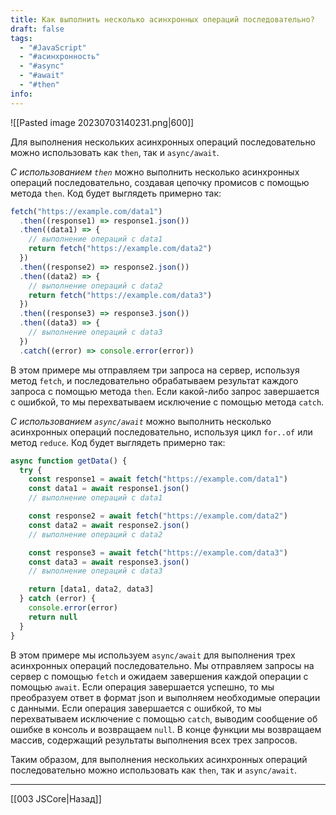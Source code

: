 ```yaml
---
title: Как выполнить несколько асинхронных операций последовательно?
draft: false
tags:
  - "#JavaScript"
  - "#асинхронность"
  - "#async"
  - "#await"
  - "#then"
info:
---
```

![[Pasted image 20230703140231.png|600]]

Для выполнения нескольких асинхронных операций последовательно можно использовать как `then`, так и `async/await`.

*С использованием `then`* можно выполнить несколько асинхронных операций последовательно, создавая цепочку промисов с помощью метода `then`. Код будет выглядеть примерно так:

```javascript
fetch("https://example.com/data1")
  .then((response1) => response1.json())
  .then((data1) => {
    // выполнение операций с data1
    return fetch("https://example.com/data2")
  })
  .then((response2) => response2.json())
  .then((data2) => {
    // выполнение операций с data2
    return fetch("https://example.com/data3")
  })
  .then((response3) => response3.json())
  .then((data3) => {
    // выполнение операций с data3
  })
  .catch((error) => console.error(error))
```

В этом примере мы отправляем три запроса на сервер, используя метод `fetch`, и последовательно обрабатываем результат каждого запроса с помощью метода `then`. Если какой-либо запрос завершается с ошибкой, то мы перехватываем исключение с помощью метода `catch`.

*С использованием `async/await`* можно выполнить несколько асинхронных операций последовательно, используя цикл `for..of` или метод `reduce`. Код будет выглядеть примерно так:

```javascript
async function getData() {
  try {
    const response1 = await fetch("https://example.com/data1")
    const data1 = await response1.json()
    // выполнение операций с data1

    const response2 = await fetch("https://example.com/data2")
    const data2 = await response2.json()
    // выполнение операций с data2

    const response3 = await fetch("https://example.com/data3")
    const data3 = await response3.json()
    // выполнение операций с data3

    return [data1, data2, data3]
  } catch (error) {
    console.error(error)
    return null
  }
}
```

В этом примере мы используем `async/await` для выполнения трех асинхронных операций последовательно. Мы отправляем запросы на сервер с помощью `fetch` и ожидаем завершения каждой операции с помощью `await`. Если операция завершается успешно, то мы преобразуем ответ в формат json и выполняем необходимые операции с данными. Если операция завершается с ошибкой, то мы перехватываем исключение с помощью `catch`, выводим сообщение об ошибке в консоль и возвращаем `null`. В конце функции мы возвращаем массив, содержащий результаты выполнения всех трех запросов.

Таким образом, для выполнения нескольких асинхронных операций последовательно можно использовать как `then`, так и `async/await`.

---

[[003 JSCore|Назад]]